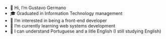 - 👋 Hi, I’m Gustavo Germano
- 🎓 Graduated in Information Technology management
- 👀 I’m interested in being a front-end developer
- 🌱 I’m currently learning web systems development
- 💞️ I can understand Portuguese and a litle English (I still studying English)
